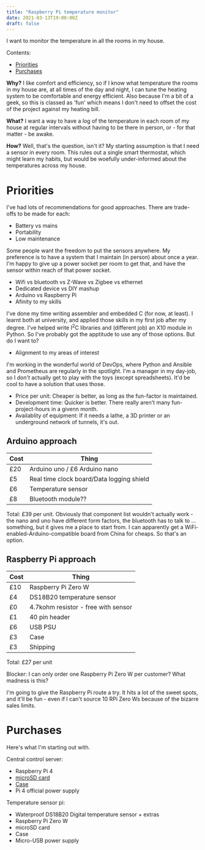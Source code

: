 ```yaml
---
title: "Raspberry Pi temperature monitor"
date: 2021-03-13T19:00:00Z
draft: false
---
```


I want to monitor the temperature in all the rooms in my house. 

Contents:

* [Priorities](#-priorities)
* [Purchases](#-purchases)
<!-- * [microSD OS image](#-microsd-os-image) -->

**Why?** I like comfort and efficiency, so if I know what temperature the rooms in my house are, at all times of the day and night, I can tune the heating system to be comfortable and energy efficient. Also because I'm a bit of a geek, so this is classed as 'fun' which means I don't need to offset the cost of the project against my heating bill.

**What?** I want a way to have a log of the temperature in each room of my house at regular intervals without having to be there in person, or - for that matter - be awake.

**How?** Well, that's the question, isn't it? My starting assumption is that I need a sensor in every room. This rules out a single smart thermostat, which might learn my habits, but would be woefully under-informed about the temperatures across my house. 

# Priorities

I've had lots of recommendations for good approaches. There are trade-offs to be made for each:

* Battery vs mains
* Portability
* Low maintenance

Some people want the freedom to put the sensors anywhere. My preference is to have a system that I maintain (in person) about once a year. I'm happy to give up a power socket per room to get that, and have the sensor within reach of that power socket.

* Wifi vs bluetooth vs Z-Wave vs Zigbee vs ethernet
* Dedicated device vs DIY mashup
* Arduino vs Raspberry Pi
* Afinity to my skills

I've done my time writing assembler and embedded C (for now, at least). I learnt both at university, and applied those skills in my first job after my degree. I've helped write I<sup>2</sup>C libraries and (different job) an X10 module in Python. So I've probably got the apptitude to use any of those options. But do I want to?

* Alignment to my areas of interest

I'm working in the wonderful world of DevOps, where Python and Ansible and Prometheus are regularly in the spotlight. I'm a manager in my day-job, so I *don't* actually get to play with the toys (except spreadsheets). It'd be cool to have a solution that uses those.

* Price per unit: Cheaper is better, as long as the fun-factor is maintained.
* Development time: Quicker is better. There really aren't many fun-project-hours in a givenn month.
* Availablity of equipment: If it needs a lathe, a 3D printer or an underground network of tunnels, it's out.

## Arduino approach
| Cost | Thing |
|------|-------|
|£20 |Arduino uno / £6 Arduino nano|
|£5	 |Real time clock board/Data logging shield|
|£6	 |Temperature sensor|
|£8	 |Bluetooth module??|

Total: £39 per unit. Obviously that component list wouldn't actually work - the nano and uno have different form factors, the bluetooth has to talk to ... something, but it gives me a place to start from. I can apparently get a WiFi-enabled-Arduino-compatible board from China for cheaps. So that's an option.

## Raspberry Pi approach

| Cost | Thing |
|------|-------|
|£10 |Raspberry Pi Zero W|
|£4  |DS18B20 temperature sensor|
|£0  |4.7kohm resistor - free with sensor|
|£1  |40 pin header|
|£6  |USB PSU|
|£3  |Case|
|£3  |Shipping|

Total: £27 per unit

Blocker: I can only order one Raspberry Pi Zero W per customer? What madness is this?

I'm going to give the Raspberry Pi route a try. It hits a lot of the sweet spots, and it'll be fun - even if I can't source 10 RPi Zero Ws because of the bizarre sales limits.

# Purchases

Here's what I'm starting out with.

Central control server:

* Raspberry Pi 4
* [microSD card](https://www.jeffgeerling.com/blog/2019/raspberry-pi-microsd-card-performance-comparison-2019)
* [Case](https://thepihut.com/products/flirc-raspberry-pi-4-case)
* Pi 4 official power supply

Temperature sensor pi:

* Waterproof DS18B20 Digital temperature sensor + extras
* Raspberry Pi Zero W
* microSD card
* Case
* Micro-USB power supply

<!-- 
# microSD OS image

The first order of business is to get a process for bootstrapping the Raspberry Pi Zeros 
-->